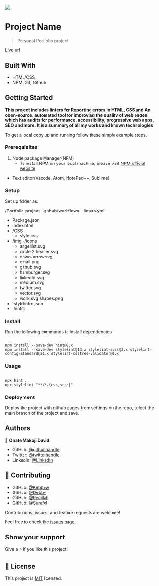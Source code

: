 ![](https://img.shields.io/badge/Microverse-blueviolet)

# Project Name

> Personal Portfolio project

[Live url](https://acedavon.github.io/Portfolio-project/)

## Built With

- HTML/CSS
- NPM, Git, Github

## Getting Started

**This project includes linters for Reporting errors in HTML, CSS and An open-source, automated tool for improving the quality of web pages, which has audits for performance, accessibility, progressive web apps, SEO and more. It is a summary of all my works and known technologies**

To get a local copy up and running follow these simple example steps.

### Prerequisites

1. Node package Manager(NPM)
   - To install NPM on your local machine, please visit [ NPM official website](https://nodejs.org/en/download/)

- Text editor(Vscode, Atom, NotePad++, Sublime)

### Setup

Set up folder as:

/Portfolio-project
-.github/workflows - linters.yml

- Package.json
- index.html
- /CSS
  - style.css
- /img
  -/icons
  - angellist.svg
  - circle 2 header.svg
  - down-arrow.svg
  - email.png
  - github.svg
  - hamburger.svg
  - linkedIn.svg
  - medium.svg
  - twitter.svg
  - vector.svg
  - work.svg
    shapes.png
- .stylelintrc.json
- .hintrc

### Install

Run the following commands to install dependencies

```

npm install --save-dev hint@7.x
npm install --save-dev stylelint@13.x stylelint-scss@3.x stylelint-config-standard@21.x stylelint-csstree-validator@1.x

```

### Usage

```

npx hint .
npx stylelint "**/*.{css,scss}"

```

### Deployment

Deploy the project with github pages from settings on the repo, select the main branch of the project and save.

## Authors

👤 **Onate Makoji David**

- GitHub: [@githubhandle](https://github.com/aceDavon)
- Twitter: [@twitterhandle](https://twitter.com/Sharkleshevon)
- LinkedIn: [@LinkedIn](https://linkedin.com/in/david-makoji-b6090971)

## 🤝 Contributing

- GitHub: [@Kebbew](https://github.com/KebebewAbabu)
- GitHub: [@Debby](https://github.com/DebbyMiressa)
- GitHub: [@Recillah](https://github.com/Rn486)
- GitHub: [@Surafel](https://github.com/SurafelGetachewT)

Contributions, issues, and feature requests are welcome!

Feel free to check the [issues page](../../issues/).

## Show your support

Give a ⭐️ if you like this project!

## 📝 License

This project is [MIT](./MIT.md) licensed.
